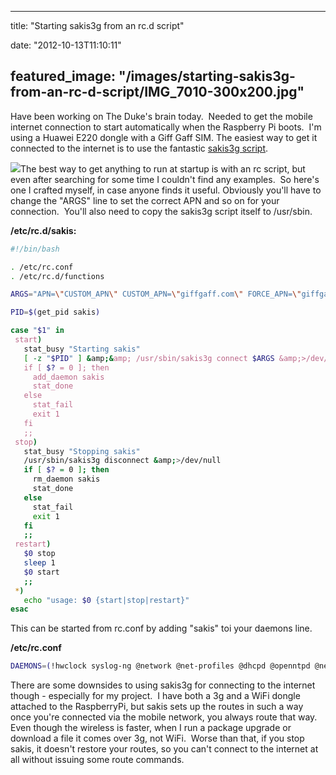
---
title: "Starting sakis3g from an rc.d script"

date: "2012-10-13T11:10:11"

featured_image: "/images/starting-sakis3g-from-an-rc-d-script/IMG_7010-300x200.jpg"
---


Have been working on The Duke's brain today.  Needed to get the mobile internet connection to start automatically when the Raspberry Pi boots.  I'm using a Huawei E220 dongle with a Giff Gaff SIM. The easiest way to get it connected to the internet is to use the fantastic <a href="http://www.sakis3g.org/">sakis3g script</a>.

<a href="http://logicalgenetics.com/wp-content/uploads/2012/10/IMG_7010.jpg"><img src="/images/starting-sakis3g-from-an-rc-d-script/IMG_7010-300x200.jpg"/></a>The best way to get anything to run at startup is with an rc script, but even after searching for some time I couldn't find any examples.  So here's one I crafted myself, in case anyone finds it useful. Obviously you'll have to change the "ARGS" line to set the correct APN and so on for your connection.  You'll also need to copy the sakis3g script itself to /usr/sbin.

**/etc/rc.d/sakis:**
```bash
#!/bin/bash

. /etc/rc.conf
. /etc/rc.d/functions

ARGS="APN=\"CUSTOM_APN\" CUSTOM_APN=\"giffgaff.com\" FORCE_APN=\"giffgaff.com\" APN_USER=\"giffgaff\" APN_PASS=\"password\""

PID=$(get_pid sakis)

case "$1" in
 start)
   stat_busy "Starting sakis"
   [ -z "$PID" ] &amp;&amp; /usr/sbin/sakis3g connect $ARGS &amp;>/dev/null
   if [ $? = 0 ]; then
     add_daemon sakis
     stat_done
   else
     stat_fail
     exit 1
   fi
   ;;
 stop)
   stat_busy "Stopping sakis"
   /usr/sbin/sakis3g disconnect &amp;>/dev/null
   if [ $? = 0 ]; then
     rm_daemon sakis
     stat_done
   else
     stat_fail
     exit 1
   fi
   ;;
 restart)
   $0 stop
   sleep 1
   $0 start
   ;;
 *)
   echo "usage: $0 {start|stop|restart}"
esac

```
This can be started from rc.conf by adding "sakis" toi your daemons line.

**/etc/rc.conf**
```bash
DAEMONS=(!hwclock syslog-ng @network @net-profiles @dhcpd @openntpd @netfs @crond @sshd @samba @sakis)

```
There are some downsides to using sakis3g for connecting to the internet though - especially for my project.  I have both a 3g and a WiFi dongle attached to the RaspberryPi, but sakis sets up the routes in such a way once you're connected via the mobile network, you always route that way.  Even though the wireless is faster, when I run a package upgrade or download a file it comes over 3g, not WiFi.  Worse than that, if you stop sakis, it doesn't restore your routes, so you can't connect to the internet at all without issuing some route commands.